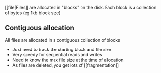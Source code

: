 [[file|Files]] are allocated in "blocks" on the disk. Each block is a collection of bytes (eg 1kb block size)

## Contiguous allocation
All files are allocated in a contiguous collection of blocks
- Just need to track the starting block and file size
- Very speedy for sequential reads and writes
- Need to know the max file size at the time of allocation
- As files are deleted, you get lots of [[fragmentation]]